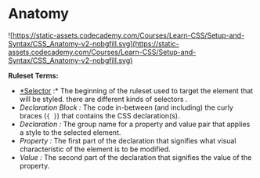 # Anatomy

![https://static-assets.codecademy.com/Courses/Learn-CSS/Setup-and-Syntax/CSS_Anatomy-v2-nobgfill.svg](https://static-assets.codecademy.com/Courses/Learn-CSS/Setup-and-Syntax/CSS_Anatomy-v2-nobgfill.svg)

**Ruleset Terms:**

- [*Selector](Selector%202da487c532e84577bdbdfaed1da722a2.md) :* The beginning of the ruleset used to target the element that will be styled.
there are different kinds of selectors .
- *Declaration Block :* The code in-between (and including) the curly braces (`{ }`) that contains the CSS declaration(s).
- *Declaration :* The group name for a property and value pair that applies a style to the selected element.
- *Property :* The first part of the declaration that signifies what visual characteristic of the element is to be modified.
- *Value :* The second part of the declaration that signifies the value of the property.